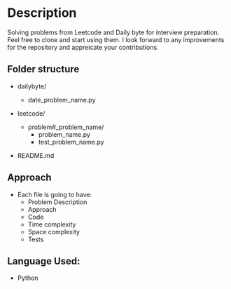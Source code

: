 # Description

Solving problems from Leetcode and Daily byte for interview preparation. Feel free to clone and start using them. I look forward to any improvements for the repository and appreicate your contributions. 


## Folder structure
- dailybyte/
   - date_problem_name.py
     
- leetcode/
    - problem#_problem_name/
       - problem_name.py
       - test_problem_name.py
     
 - README.md


## Approach

- Each file is going to have:
  - Problem Description
  - Approach
  - Code
  - Time complexity
  - Space complexity
  - Tests


## Language Used:
 - Python

